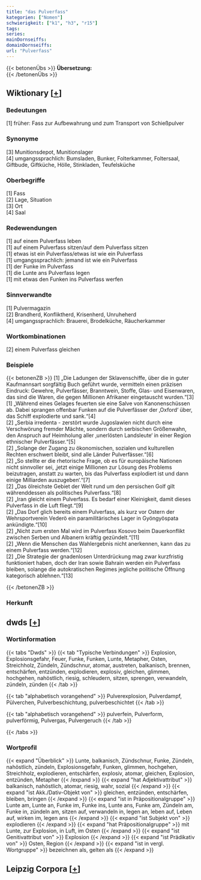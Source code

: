 ```yaml
---
title: "das Pulverfass"
kategorien: ["Nomen"]
schwierigkeit: ["k1", "h3", "r15"]
tags:
series:
mainDornseiffs:
domainDornseiffs:
url: "Pulverfass"
---
```


{{< betonenÜbs >}}
**Übersetzung:**  
{{< /betonenÜbs >}}

## Wiktionary [[+](https://de.wiktionary.org/wiki/Pulverfass)]

### Bedeutungen
[1] früher: Fass zur Aufbewahrung und zum Transport von Schießpulver  

### Synonyme
[3] Munitionsdepot, Munitionslager  
[4] umgangssprachlich: Bumsladen, Bunker, Folterkammer, Foltersaal, Giftbude, Giftküche, Hölle, Stinkladen, Teufelsküche  

### Oberbegriffe
[1] Fass  
[2] Lage, Situation  
[3] Ort  
[4] Saal  

### Redewendungen
[1] auf einem Pulverfass leben  
[1] auf einem Pulverfass sitzen/auf dem Pulverfass sitzen  
[1] etwas ist ein Pulverfass/etwas ist wie ein Pulverfass  
[1] umgangssprachlich: jemand ist wie ein Pulverfass  
[1] der Funke im Pulverfass  
[1] die Lunte ans Pulverfass legen  
[1] mit etwas den Funken ins Pulverfass werfen  

### Sinnverwandte
[1] Pulvermagazin  
[2] Brandherd, Konfliktherd, Krisenherd, Unruheherd  
[4] umgangssprachlich: Brauerei, Brodelküche, Räucherkammer  

### Wortkombinationen
[2] einem Pulverfass gleichen  

### Beispiele
{{< betonenZB >}}
[1] „Die Ladungen der Sklavenschiffe, über die in guter Kaufmannsart sorgfältig Buch geführt wurde, vermitteln einen präzisen Eindruck: Gewehre, Pulverfässer, Branntwein, Stoffe, Glas- und Eisenwaren, das sind die Waren, die gegen Millionen Afrikaner eingetauscht wurden.“[3]  
[1] „Während eines Gelages feuerten sie eine Salve von Kanonenschüssen ab. Dabei sprangen offenbar Funken auf die Pulverfässer der ‚Oxford‘ über, das Schiff explodierte und sank.“[4]  
[2] „Serbia irredenta - zerstört wurde Jugoslawien nicht durch eine Verschwörung fremder Mächte, sondern durch serbischen Größenwahn, den Anspruch auf Heimholung aller ‚unerlösten Landsleute‘ in einer Region ethnischer Pulverfässer.“[5]  
[2] „Solange der Zugang zu ökonomischen, sozialen und kulturellen Rechten erschwert bleibt, sind alle Länder Pulverfässer.“[6]  
[2] „So stellte er die rhetorische Frage, ob es für europäische Nationen nicht sinnvoller sei, ‚jetzt einige Millionen zur Lösung des Problems beizutragen, anstatt zu warten, bis das Pulverfass explodiert ist und dann einige Milliarden auszugeben‘.“[7]  
[2] „Das ölreichste Gebiet der Welt rund um den persischen Golf gilt währenddessen als politisches Pulverfass.“[8]  
[2] „Iran gleicht einem Pulverfass. Es bedarf einer Kleinigkeit, damit dieses Pulverfass in die Luft fliegt.“[9]  
[2] „Das Dorf glich bereits einem Pulverfass, als kurz vor Ostern der Wehrsportverein Vederö ein paramilitärisches Lager in Gyöngyöspata ankündigte.“[10]  
[2] „Nicht zum ersten Mal wird im Pulverfass Kosovo beim Dauerkonflikt zwischen Serben und Albanern kräftig gezündelt.“[11]  
[2] „Wenn die Menschen das Wahlergebnis nicht anerkennen, kann das zu einem Pulverfass werden.“[12]  
[2] „Die Strategie der gnadenlosen Unterdrückung mag zwar kurzfristig funktioniert haben, doch der Iran sowie Bahrain werden ein Pulverfass bleiben, solange die autokratischen Regimes jegliche politische Öffnung kategorisch ablehnen.“[13]  

{{< /betonenZB >}}
### Herkunft



## dwds [[+](https://www.dwds.de/wb/Pulverfass)]

### Wortinformation
{{< tabs "Dwds" >}}
{{< tab "Typische Verbindungen" >}}
Explosion, Explosionsgefahr, Feuer, Funke, Funken, Lunte, Metapher, Osten, Streichholz, Zündeln, Zündschnur, atomar, austreten, balkanisch, brennen, entschärfen, entzünden, explodieren, explosiv, gleichen, glimmen, hochgehen, nahöstlich, riesig, schleudern, sitzen, sprengen, verwandeln, zündeln, zünden
{{< /tab >}}

{{< tab "alphabetisch vorangehend" >}}
Pulverexplosion, Pulverdampf, Pülverchen, Pulverbeschichtung, pulverbeschichtet
{{< /tab >}}

{{< tab "alphabetisch vorangehend" >}}
pulverfein, Pulverform, pulverförmig, Pulvergas, Pulvergeruch
{{< /tab >}}

{{< /tabs >}}

### Wortprofil
{{< expand "Überblick" >}} Lunte, balkanisch, Zündschnur, Funke, Zündeln, nahöstlich, zündeln, Explosionsgefahr, Funken, glimmen, hochgehen, Streichholz, explodieren, entschärfen, explosiv, atomar, gleichen, Explosion, entzünden, Metapher {{< /expand >}}
{{< expand "hat Adjektivattribut" >}} balkanisch, nahöstlich, atomar, riesig, wahr, sozial {{< /expand >}}
{{< expand "ist Akk./Dativ-Objekt von" >}} gleichen, entzünden, entschärfen, bleiben, bringen {{< /expand >}}
{{< expand "ist in Präpositionalgruppe" >}} Lunte am, Lunte an, Funke im, Funke ins, Lunte ans, Funke am, Zündeln am, Funke in, zündeln am, sitzen auf, verwandeln in, legen an, leben auf, Leben auf, wirken im, legen ans {{< /expand >}}
{{< expand "ist Subjekt von" >}} explodieren {{< /expand >}}
{{< expand "hat Präpositionalgruppe" >}} mit Lunte, zur Explosion, in Luft, im Osten {{< /expand >}}
{{< expand "ist Genitivattribut von" >}} Explosion {{< /expand >}}
{{< expand "ist Prädikativ von" >}} Osten, Region {{< /expand >}}
{{< expand "ist in vergl. Wortgruppe" >}} bezeichnen als, gelten als {{< /expand >}}

## Leipzig Corpora [[+](https://corpora.uni-leipzig.de/en/res?word=Pulverfass&corpusId=deu_newscrawl-public_2018)]


